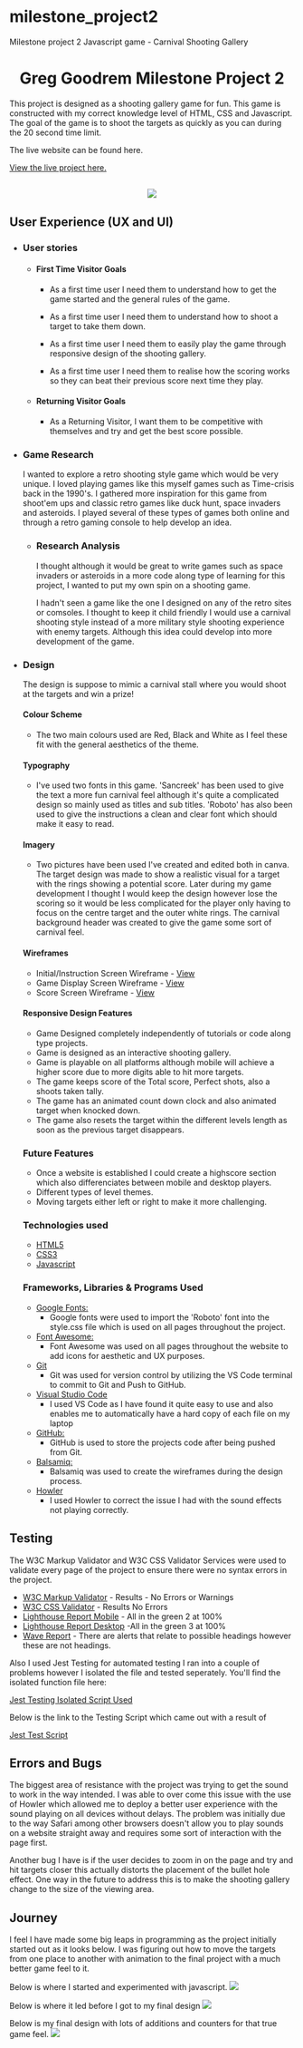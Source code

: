 # milestone_project2
Milestone project 2 Javascript game - Carnival Shooting Gallery


<h1 align="center">Greg Goodrem Milestone Project 2</h1>

This project is designed as a shooting gallery game for fun. This game is constructed with my correct knowledge level of HTML, CSS and Javascript. The goal of the game is to shoot the targets as quickly as you can during the 20 second time limit.

The live website can be found here.

[View the live project here.](https://codegreg1.github.io/milestone_project2/)

<h2 align="center"><img src="assets/media/mock-up.png"></h2>

## User Experience (UX and UI)

-   ### User stories

    -   #### First Time Visitor Goals

        - As a first time user I need them to understand how to get the game started and the general rules of the game. 
        
        - As a first time user I need them to understand how to shoot a target to take them down.

        - As a first time user I need them to easily play the game through responsive design of the shooting gallery.

        - As a first time user I need them to realise how the scoring works so they can beat their previous score next time they play. 

    -   #### Returning Visitor Goals

        - As a Returning Visitor, I want them to be competitive with themselves and try and get the best score possible. 


-   ###  Game Research  
    
    I wanted to explore a retro shooting style game which would be very unique. I loved playing games like this myself games such as Time-crisis back in the 1990's. I gathered more inspiration for this game from shoot'em ups and classic retro games like duck hunt, space invaders and asteroids.
    I played several of these types of games both online and through a retro gaming console to help develop an idea.
    
    -   ### Research Analysis
        I thought although it would be great to write games such as space invaders or asteroids in a more code along type of learning for this project, I wanted to put my own spin on a shooting game.
    
        I hadn't seen a game like the one I designed on any of the retro sites or comsoles. 
        I thought to keep it child friendly I would use a carnival shooting style instead of a more military style shooting experience with enemy targets.
        Although this idea could develop into more development of the game.


-   ### Design
    The design is suppose to mimic a carnival stall where you would shoot at the targets and win a prize!

    #### Colour Scheme
    -   The two main colours used are Red, Black and White as I feel these fit with the general aesthetics of the theme.
   
    #### Typography
    -   I've used two fonts in this game.
    'Sancreek' has been used to give the text a more fun carnival feel although it's quite a complicated design so mainly used as titles and sub titles.
    'Roboto' has also been used to give the instructions a clean and clear font which should make it easy to read.

    #### Imagery
    -   Two pictures have been used I've created and edited both in canva.
    The target design was made to show a realistic visual for a target with the rings showing a potential score. 
    Later during my game development I thought I would keep the design however lose the scoring so it would be less complicated for the player only having to focus on the centre target and the outer white rings.
    The carnival background header was created to give the game some sort of carnival feel.

    #### Wireframes
    -   Initial/Instruction Screen Wireframe - [View](https://codegreg1.github.io/milestone_project2/assets/media/projectWireframeInitialScreen.png)
    -   Game Display Screen Wireframe - [View](https://codegreg1.github.io/milestone_project2/assets/media/projectWireframeGameScreen.png)
    -   Score Screen Wireframe - [View](https://codegreg1.github.io/milestone_project2/assets/media/projectWireframeScoreScreen.png)


    #### Responsive Design Features
    - Game Designed completely independently of tutorials or code along type projects.
    - Game is designed as an interactive shooting gallery.
    - Game is playable on all platforms although mobile will achieve a higher score due to more digits able to hit more targets.
    - The game keeps score of the Total score, Perfect shots, also a shoots taken tally.
    - The game has an animated count down clock and also animated target when knocked down.
    - The game also resets the target within the different levels length as soon as the previous target disappears.
        
    ### Future Features
    -   Once a website is established I could create a highscore section which also differenciates between mobile and desktop players.    
    -   Different types of level themes.
    -   Moving targets either left or right to make it more challenging.

    ### Technologies used
    -   [HTML5](https://en.wikipedia.org/wiki/HTML5)
    -   [CSS3](https://en.wikipedia.org/wiki/Cascading_Style_Sheets)
    -   [Javascript](https://en.wikipedia.org/wiki/javascript)

    ### Frameworks, Libraries & Programs Used

    - [Google Fonts:](https://fonts.google.com/)
        - Google fonts were used to import the 'Roboto' font into the style.css file which is used on all pages throughout the project.
    - [Font Awesome:](https://fontawesome.com/)
        - Font Awesome was used on all pages throughout the website to add icons for aesthetic and UX purposes.
    - [Git](https://git-scm.com/)
        - Git was used for version control by utilizing the VS Code terminal to commit to Git and Push to GitHub.
    - [Visual Studio Code](https://code.visualstudio.com)
        - I used VS Code as I have found it quite easy to use and also enables me to automatically have a hard copy of each file on my laptop
    - [GitHub:](https://github.com/)
        - GitHub is used to store the projects code after being pushed from Git.
    - [Balsamiq:](https://balsamiq.com/)
        - Balsamiq was used to create the wireframes during the design process.
    - [Howler](https://howlerjs.com)
        - I used Howler to correct the issue I had with the sound effects not playing correctly.

## Testing

The W3C Markup Validator and W3C CSS Validator Services were used to validate every page of the project to ensure there were no syntax errors in the project.

- [W3C Markup Validator](https://validator.w3.org/nu/?doc=https%3A%2F%2Fcodegreg1.github.io%2Fmilestone_project2%2F) - Results - No Errors or Warnings
- [W3C CSS Validator](https://jigsaw.w3.org/css-validator/validator?uri=https%3A%2F%2Fcodegreg1.github.io%2Fmilestone_1_greg_goodrem%2Fassets%2Fcss%2Fstyle.css&profile=css3svg&usermedium=all&warning=1&vextwarning=&lang=en) - Results No Errors
- [Lighthouse Report Mobile](https://codegreg1.github.io/milestone_project2/assets/media/Lighthouse/lighthouse_mobile_report.html) - All in the green 2 at 100%
- [Lighthouse Report Desktop](https://codegreg1.github.io/milestone_project2/assets/media/Lighthouse/lighthouse_desktop_report.html) -All in the green 3 at 100%
- [Wave Report](https://wave.webaim.org/report#/https://codegreg1.github.io/milestone_project2/) - There are alerts that relate to possible headings however these are not headings.

Also I used Jest Testing for automated testing I ran into a couple of problems however I isolated the file and tested seperately. You'll find the isolated function file here:

[Jest Testing Isolated Script Used](https://codegreg1.github.io/milestone_project2/assets/js/script2.js)

Below is the link to the Testing Script which came out with a result of 

[Jest Test Script](https://codegreg1.github.io/milestone_project2/assets/js/script.test.js)



## Errors and Bugs
The biggest area of resistance with the project was trying to get the sound to work in the way intended. I was able to over come this issue with the use of Howler which allowed me to deploy a better user experience with the sound playing on all devices without delays. The problem was initially due to the way Safari among other browsers doesn't allow you to play sounds on a website straight away and requires some sort of interaction with the page first.


Another bug I have is if the user decides to zoom in on the page and try and hit targets closer this actually distorts the placement of the bullet hole effect. One way in the future to address this is to make the shooting gallery change to the size of the viewing area.

## Journey
I feel I have made some big leaps in programming as the project initially started out as it looks below. I was figuring out how to move the targets from one place to another with animation to the final project with a much better game feel to it.

Below is where I started and experimented with javascript.
<img src="assets/media/initialLayout.jpg">

Below is where it led before I got to my final design
<img src="assets/media/secondPhase.jpg">

Below is my final design with lots of additions and counters for that true game feel.
<img src="assets/media/finalPhase.png">

